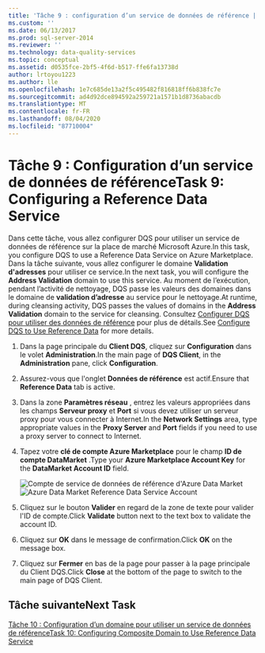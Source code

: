 ```yaml
---
title: 'Tâche 9 : configuration d’un service de données de référence | Microsoft Docs'
ms.custom: ''
ms.date: 06/13/2017
ms.prod: sql-server-2014
ms.reviewer: ''
ms.technology: data-quality-services
ms.topic: conceptual
ms.assetid: d0535fce-2bf5-4f6d-b517-ffe6fa13738d
author: lrtoyou1223
ms.author: lle
ms.openlocfilehash: 1e7c685de13a2f5c495482f816818ff6b838fc7e
ms.sourcegitcommit: ad4d92dce894592a259721a1571b1d8736abacdb
ms.translationtype: MT
ms.contentlocale: fr-FR
ms.lasthandoff: 08/04/2020
ms.locfileid: "87710004"
---
```

# <a name="task-9-configuring-a-reference-data-service"></a><span data-ttu-id="17487-102">Tâche 9 : Configuration d’un service de données de référence</span><span class="sxs-lookup"><span data-stu-id="17487-102">Task 9: Configuring a Reference Data Service</span></span>
  <span data-ttu-id="17487-103">Dans cette tâche, vous allez configurer DQS pour utiliser un service de données de référence sur la place de marché Microsoft Azure.</span><span class="sxs-lookup"><span data-stu-id="17487-103">In this task, you configure DQS to use a Reference Data Service on Azure Marketplace.</span></span> <span data-ttu-id="17487-104">Dans la tâche suivante, vous allez configurer le domaine **Validation d'adresses** pour utiliser ce service.</span><span class="sxs-lookup"><span data-stu-id="17487-104">In the next task, you will configure the **Address Validation** domain to use this service.</span></span> <span data-ttu-id="17487-105">Au moment de l’exécution, pendant l’activité de nettoyage, DQS passe les valeurs des domaines dans le domaine de **validation d’adresse** au service pour le nettoyage.</span><span class="sxs-lookup"><span data-stu-id="17487-105">At runtime, during cleansing activity, DQS passes the values of domains in the **Address Validation** domain to the service for cleansing.</span></span> <span data-ttu-id="17487-106">Consultez [Configurer DQS pour utiliser des données de référence](https://msdn.microsoft.com/library/hh213070.aspx) pour plus de détails.</span><span class="sxs-lookup"><span data-stu-id="17487-106">See [Configure DQS to Use Reference Data](https://msdn.microsoft.com/library/hh213070.aspx) for more details.</span></span>  
  
1.  <span data-ttu-id="17487-107">Dans la page principale du **Client DQS**, cliquez sur **Configuration** dans le volet **Administration**.</span><span class="sxs-lookup"><span data-stu-id="17487-107">In the main page of **DQS Client**, in the **Administration** pane, click **Configuration**.</span></span>  
  
2.  <span data-ttu-id="17487-108">Assurez-vous que l'onglet **Données de référence** est actif.</span><span class="sxs-lookup"><span data-stu-id="17487-108">Ensure that **Reference Data** tab is active.</span></span>  
  
3.  <span data-ttu-id="17487-109">Dans la zone **Paramètres réseau** , entrez les valeurs appropriées dans les champs **Serveur proxy** et **Port** si vous devez utiliser un serveur proxy pour vous connecter à Internet.</span><span class="sxs-lookup"><span data-stu-id="17487-109">In the **Network Settings** area, type appropriate values in the **Proxy Server** and **Port** fields if you need to use a proxy server to connect to Internet.</span></span>  
  
4.  <span data-ttu-id="17487-110">Tapez votre **clé de compte Azure Marketplace** pour le champ **ID de compte DataMarket** .</span><span class="sxs-lookup"><span data-stu-id="17487-110">Type your **Azure Marketplace Account Key** for the **DataMarket Account ID** field.</span></span>  
  
     <span data-ttu-id="17487-111">![Compte de service de données de référence d'Azure Data Market](../../2014/tutorials/media/et-configuringareferencedataservice.jpg "Compte de service de données de référence d'Azure Data Market")</span><span class="sxs-lookup"><span data-stu-id="17487-111">![Azure Data Market Reference Data Service Account](../../2014/tutorials/media/et-configuringareferencedataservice.jpg "Azure Data Market Reference Data Service Account")</span></span>  
  
5.  <span data-ttu-id="17487-112">Cliquez sur le bouton **Valider** en regard de la zone de texte pour valider l'ID de compte.</span><span class="sxs-lookup"><span data-stu-id="17487-112">Click **Validate** button next to the text box to validate the account ID.</span></span>  
  
6.  <span data-ttu-id="17487-113">Cliquez sur **OK** dans le message de confirmation.</span><span class="sxs-lookup"><span data-stu-id="17487-113">Click **OK** on the message box.</span></span>  
  
7.  <span data-ttu-id="17487-114">Cliquez sur **Fermer** en bas de la page pour passer à la page principale du Client DQS.</span><span class="sxs-lookup"><span data-stu-id="17487-114">Click **Close** at the bottom of the page to switch to the main page of DQS Client.</span></span>  
  
## <a name="next-task"></a><span data-ttu-id="17487-115">Tâche suivante</span><span class="sxs-lookup"><span data-stu-id="17487-115">Next Task</span></span>  
 [<span data-ttu-id="17487-116">Tâche 10 : Configuration d’un domaine pour utiliser un service de données de référence</span><span class="sxs-lookup"><span data-stu-id="17487-116">Task 10: Configuring Composite Domain to Use Reference Data Service</span></span>](../../2014/tutorials/task-10-configuring-composite-domain-to-use-reference-data-service.md)  
  
  
